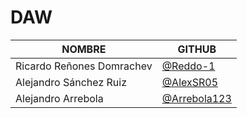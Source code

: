# DAW

| NOMBRE | GITHUB |
|---------|---------|
| Ricardo Reñones Domrachev | [@Reddo-1](https://github.com/Reddo-1) |
| Alejandro Sánchez Ruiz | [@AlexSR05](https://github.com/AlexSR05) |
| Alejandro Arrebola | [@Arrebola123](https://github.com/Arrebola123) |
